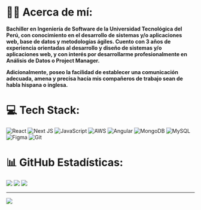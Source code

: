 # 🧙‍♂️ Acerca de mí:
<strong>Bachiller en Ingeniería de Software de la Universidad Tecnológica del Perú, con conocimiento en el desarrollo de sistemas y/o aplicaciones web, base de datos y metodologías ágiles. Cuento con 3 años de experiencia orientadas al desarrollo y diseño de sistemas y/o aplicaciones web, y con interés por desarrollarme profesionalmente en Análisis de Datos o Project Manager.</strong>

<strong>Adicionalmente, poseo la facilidad de establecer una comunicación adecuada, amena y precisa hacía mis compañeros de trabajo sean de habla hispana o inglesa.</strong>

# 💻 Tech Stack:
![React](https://img.shields.io/badge/react-%2320232a.svg?style=for-the-badge&logo=react&logoColor=%2361DAFB) ![Next JS](https://img.shields.io/badge/Next-black?style=for-the-badge&logo=next.js&logoColor=white) ![JavaScript](https://img.shields.io/badge/javascript-%23323330.svg?style=for-the-badge&logo=javascript&logoColor=%23F7DF1E) ![AWS](https://img.shields.io/badge/AWS-%23FF9900.svg?style=for-the-badge&logo=amazon-aws&logoColor=white) ![Angular](https://img.shields.io/badge/angular-%23DD0031.svg?style=for-the-badge&logo=angular&logoColor=white) ![MongoDB](https://img.shields.io/badge/MongoDB-%234ea94b.svg?style=for-the-badge&logo=mongodb&logoColor=white) ![MySQL](https://img.shields.io/badge/mysql-4479A1.svg?style=for-the-badge&logo=mysql&logoColor=white) ![Figma](https://img.shields.io/badge/figma-%23F24E1E.svg?style=for-the-badge&logo=figma&logoColor=white) ![Git](https://img.shields.io/badge/git-%23F05033.svg?style=for-the-badge&logo=git&logoColor=white)

# 📊 GitHub Estadísticas:
![](https://github-readme-stats.vercel.app/api?username=LAParodi&theme=dark&hide_border=false&include_all_commits=false&count_private=false)
![](https://github-readme-streak-stats.herokuapp.com/?user=LAParodi&theme=dark&hide_border=false)
![](https://github-readme-stats.vercel.app/api/top-langs/?username=LAParodi&theme=dark&hide_border=false&include_all_commits=false&count_private=false&layout=compact)

---
[![](https://visitcount.itsvg.in/api?id=LAParodi&icon=2&color=0)](https://visitcount.itsvg.in)

<!-- Proudly created with GPRM ( https://gprm.itsvg.in ) -->
